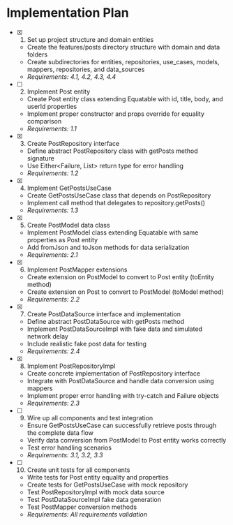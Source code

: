 # Implementation Plan

- [x] 1. Set up project structure and domain entities
  - Create the features/posts directory structure with domain and data folders
  - Create subdirectories for entities, repositories, use_cases, models, mappers, repositories, and data_sources
  - _Requirements: 4.1, 4.2, 4.3, 4.4_

- [ ] 2. Implement Post entity
  - Create Post entity class extending Equatable with id, title, body, and userId properties
  - Implement proper constructor and props override for equality comparison
  - _Requirements: 1.1_

- [x] 3. Create PostRepository interface
  - Define abstract PostRepository class with getPosts method signature
  - Use Either<Failure, List<Post>> return type for error handling
  - _Requirements: 1.2_

- [x] 4. Implement GetPostsUseCase
  - Create GetPostsUseCase class that depends on PostRepository
  - Implement call method that delegates to repository.getPosts()
  - _Requirements: 1.3_

- [x] 5. Create PostModel data class
  - Implement PostModel class extending Equatable with same properties as Post entity
  - Add fromJson and toJson methods for data serialization
  - _Requirements: 2.1_

- [x] 6. Implement PostMapper extensions
  - Create extension on PostModel to convert to Post entity (toEntity method)
  - Create extension on Post to convert to PostModel (toModel method)
  - _Requirements: 2.2_

- [x] 7. Create PostDataSource interface and implementation
  - Define abstract PostDataSource with getPosts method
  - Implement PostDataSourceImpl with fake data and simulated network delay
  - Include realistic fake post data for testing
  - _Requirements: 2.4_

- [x] 8. Implement PostRepositoryImpl
  - Create concrete implementation of PostRepository interface
  - Integrate with PostDataSource and handle data conversion using mappers
  - Implement proper error handling with try-catch and Failure objects
  - _Requirements: 2.3_

- [ ] 9. Wire up all components and test integration
  - Ensure GetPostsUseCase can successfully retrieve posts through the complete data flow
  - Verify data conversion from PostModel to Post entity works correctly
  - Test error handling scenarios
  - _Requirements: 3.1, 3.2, 3.3_

- [ ] 10. Create unit tests for all components
  - Write tests for Post entity equality and properties
  - Create tests for GetPostsUseCase with mock repository
  - Test PostRepositoryImpl with mock data source
  - Test PostDataSourceImpl fake data generation
  - Test PostMapper conversion methods
  - _Requirements: All requirements validation_